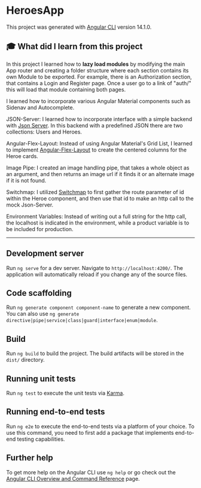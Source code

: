 # HeroesApp

This project was generated with [Angular CLI](https://github.com/angular/angular-cli) version 14.1.0.

## :mortar_board: **What did I learn from this project**

In this project I learned how to <b>lazy load modules</b> by modifying the main App router and creating a folder structure where each section contains its own Module to be exported. For example, there is an Authorization section, that contains a Login and Register page. Once a user go to a link of "auth/" this will load that module containing both pages.

I learned how to incorporate various Angular Material components such as Sidenav and Autocomplete.

JSON-Server:
I learned how to incorporate interface with a simple backend with [Json Server](https://www.npmjs.com/package/json-server). In this backend with a predefined JSON there are two collections: Users and Heroes.

Angular-Flex-Layout:
Instead of using Angular Material's Grid List, I learned to implement [Angular-Flex-Layout](https://www.npmjs.com/package/@angular/flex-layout) to create the centered columns for the Heroe cards.

Image Pipe:
I created an image handling pipe, that takes a whole object as an argument, and then returns an image url if it finds it or an alternate image if it is not found.

Switchmap:
I utilized [Switchmap](https://www.learnrxjs.io/learn-rxjs/operators/transformation/switchmap) to first gather the route parameter of id within the Heroe component, and then use that id to make an http call to the mock Json-Server. 

Environment Variables:
Instead of writing out a full string for the http call, the localhost is indicated in the environment, while a product variable is to be included for production.

---

## Development server

Run `ng serve` for a dev server. Navigate to `http://localhost:4200/`. The application will automatically reload if you change any of the source files.

## Code scaffolding

Run `ng generate component component-name` to generate a new component. You can also use `ng generate directive|pipe|service|class|guard|interface|enum|module`.

## Build

Run `ng build` to build the project. The build artifacts will be stored in the `dist/` directory.

## Running unit tests

Run `ng test` to execute the unit tests via [Karma](https://karma-runner.github.io).

## Running end-to-end tests

Run `ng e2e` to execute the end-to-end tests via a platform of your choice. To use this command, you need to first add a package that implements end-to-end testing capabilities.

## Further help

To get more help on the Angular CLI use `ng help` or go check out the [Angular CLI Overview and Command Reference](https://angular.io/cli) page.
